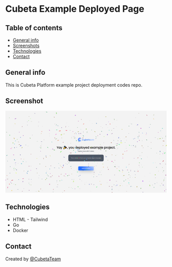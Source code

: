 # Cubeta Example Deployed Page

## Table of contents

* [General info](#general-info)
* [Screenshots](#screenshots)
* [Technologies](#technologies)
* [Contact](#contact)

## General info

This is Cubeta Platform example project deployment codes repo.

## Screenshot

![Example screenshot](https://github.com/cubeta-co/example/blob/master/img/example.PNG)

## Technologies

* HTML - Tailwind
* Go
* Docker

## Contact

Created by [@CubetaTeam](https://github.com/cubeta-co/example)
